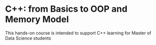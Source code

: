 # C++: from Basics to OOP and Memory Model
This hands-on course is intended to support C++ learning for Master of Data Science students
